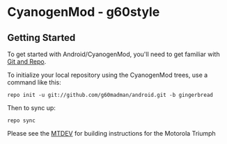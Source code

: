 CyanogenMod - g60style
===========

Getting Started
---------------

To get started with Android/CyanogenMod, you'll need to get
familiar with [Git and Repo](http://source.android.com/download/using-repo).

To initialize your local repository using the CyanogenMod trees, use a command like this:

    repo init -u git://github.com/g60madman/android.git -b gingerbread

Then to sync up:

    repo sync

Please see the [MTDEV](http://mtdev.us/build-cm7/) for building instructions for the Motorola Triumph

